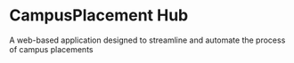 # CampusPlacement Hub
A web-based application designed to streamline and automate the process of campus placements
